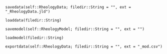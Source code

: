 ```@docs
savedata(self::RheologyData; filedir::String = "", ext = "_RheologyData.jld")
```

```@docs
loaddata(filedir::String)
```

```@docs
savemodel(self::RheologyModel; filedir::String = "", ext = "")
```

```@docs
loadmodel(filedir::String)
```

```@docs
exportdata(self::RheologyData; filedir::String = "", ext = "_mod.csv")
```